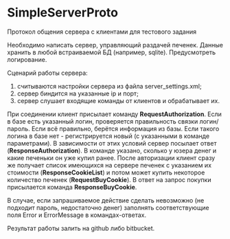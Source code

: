 SimpleServerProto
=================

Протокол общения сервера с клиентами для тестового задания



Необходимо написать сервер, управляющий раздачей печенек. Данные хранить в любой встраиваемой БД (например, sqlite). Предусмотреть логирование.

Сценарий работы сервера:
1. считываются настройки сервера из файла server_settings.xml;
2. сервер биндится на указанные ip и порт;
3. сервер слушает входящие команды от клиентов и обрабатывает их.

При соединении клиент присылает команду **RequestAuthorization**. Если в базе есть указанный логин, проверяется правильность связки логин/пароль. Если всё правильно, берётся информация из базы. Если такого логина в базе нет - регистрируется новый (с указанными в команде параметрами). В зависимости от этих условий сервер посылает ответ (**ResponseAuthorization**). В команде указано, сколько у юзера денег и какие печеньки он уже купил ранее.
После авторизации клиент сразу же получает список имеющихся на сервере печенек с указанием их стоимости (**ResponseCookieList**) и потом может купить некоторое количество печенек (**RequestBuyCookie**). В ответ на запрос покупки присылается команда **ResponseBuyCookie**.

В случае, если запрашиваемое действие сделать невозможно (не подходит пароль, недостаточно денег) заполнять соответствующие поля Error и ErrorMessage в командах-ответах.

Результат работы залить на github либо bitbucket.
